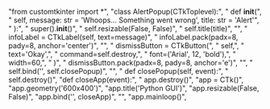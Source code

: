 "from customtkinter import \*",
"class AlertPopup(CTkToplevel):",
" def **init**(",
" self, message: str = 'Whoops... Something went wrong', title: str = 'Alert'",
" ):",
" super().**init**()",
" self.resizable(False, False)",
" self.title(title)",
"",
" infoLabel = CTkLabel(self, text=message)",
" infoLabel.pack(padx=8, pady=8, anchor='center')",
"",
" dismissButton = CTkButton(",
" self,",
" text='Okay',",
" command=self.destroy,",
" font=('Arial', 12, 'bold'),",
" width=60,",
" )",
" dismissButton.pack(padx=8, pady=8, anchor='e')",
"",
" self.bind('<Escape>', self.closePopup)",
"",
" def closePopup(self, event):",
" self.destroy()",
"def closeApp(event):",
" app.destroy()",
"app = CTk()",
"app.geometry('600x400')",
"app.title('Python GUI')",
"app.resizable(False, False)",
"app.bind('<Escape>', closeApp)",
"",
"app.mainloop()",
